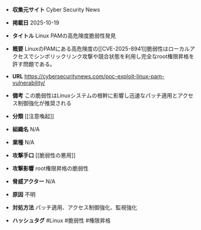 - **収集元サイト**
Cyber Security News

- **掲載日**
2025-10-19

- **タイトル**
Linux PAMの高危険度脆弱性発見

- **概要**
LinuxのPAMにある高危険度の[[CVE-2025-8941]]脆弱性はローカルアクセスでシンボリックリンク攻撃や競合状態を利用し完全なroot権限昇格を許す問題である。

- **URL**
https://cybersecuritynews.com/poc-exploit-linux-pam-vulnerability/

- **備考**
この脆弱性はLinuxシステムの根幹に影響し迅速なパッチ適用とアクセス制御強化が推奨される

- **分類**
[[注意喚起]]

- **組織名**
N/A

- **業種**
N/A

- **攻撃手口**
[[脆弱性の悪用]]

- **攻撃影響**
root権限昇格の脆弱性

- **脅威アクター**
N/A

- **原因**
不明

- **対処方法**
パッチ適用、アクセス制御強化、監視強化

- **ハッシュタグ**
#Linux #脆弱性 #権限昇格
